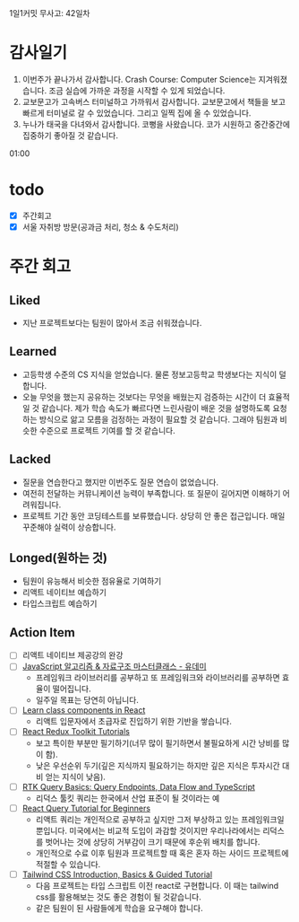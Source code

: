 1일1커밋 무사고: 42일차

# 감사일기

1. 이번주가 끝나가서 감사합니다. Crash Course: Computer Science는 지겨워졌습니다. 조금 실습에 가까운 과정을 시작할 수 있게 되었습니다.
2. 교보문고가 고속버스 터미널하고 가까워서 감사합니다. 교보문고에서 책들을 보고 빠르게 터미널로 갈 수 있었습니다. 그리고 일찍 집에 올 수 있었습니다.
3. 누나가 태국을 다녀와서 감사합니다. 코뻥을 사왔습니다. 코가 시원하고 중간중간에 집중하기 좋아질 것 같습니다.

01:00

# todo

- [x] 주간회고
- [x] 서울 자취방 방문(공과금 처리, 청소 & 수도처리)

# 주간 회고

## Liked

- 지난 프로젝트보다는 팀원이 많아서 조금 쉬워졌습니다.

## Learned

- 고등학생 수준의 CS 지식을 얻었습니다. 물론 정보고등학교 학생보다는 지식이 덜합니다.
- 오늘 무엇을 했는지 공유하는 것보다는 무엇을 배웠는지 검증하는 시간이 더 효율적일 것 같습니다. 제가 학습 속도가 빠르다면 느린사람이 배운 것을 설명하도록 요청하는 방식으로 앎고 모름을 검정하는 과정이 필요할 것 같습니다. 그래야 팀원과 비슷한 수준으로 프로젝트 기여를 할 것 같습니다.

## Lacked

- 질문을 연습한다고 했지만 이번주도 질문 연습이 없었습니다.
- 여전히 전달하는 커뮤니케이션 능력이 부족합니다. 또 질문이 길어지면 이해하기 어려워집니다.
- 프로젝트 기간 동안 코딩테스트를 보류했습니다. 상당히 안 좋은 접근입니다. 매일 꾸준해야 실력이 상승합니다.

## Longed(원하는 것)

- 팀원이 유능해서 비슷한 점유율로 기여하기
- 리액트 네이티브 예습하기
- 타입스크립트 예습하기

## Action Item

- [ ] 리액트 네이티브 제공강의 완강
- [ ] [JavaScript 알고리즘 & 자료구조 마스터클래스 - 유데미](https://www.udemy.com/course/best-javascript-data-structures/)
  - 프레임워크 라이브러리를 공부하고 또 프레임워크와 라이브러리를 공부하면 효율이 떨어집니다.
  - 일주일 목표는 당연히 아닙니다.
- [ ] [Learn class components in React](https://scrimba.com/learn/classcomponents)
  - 리액트 입문자에서 초급자로 진입하기 위한 기반을 쌓습니다.
- [ ] [React Redux Toolkit Tutorials](https://www.youtube.com/playlist?list=PL0Zuz27SZ-6M1J5I1w2-uZx36Qp6qhjKo)
  - 보고 특이한 부분만 필기하기(너무 많이 필기하면서 불필요하게 시간 낭비를 많이 함).
  - 낮은 우선순위 두기(깊은 지식까지 필요하기는 하지만 깊은 지식은 투자시간 대비 얻는 지식이 낮음).
- [ ] [RTK Query Basics: Query Endpoints, Data Flow and TypeScript](https://egghead.io/courses/rtk-query-basics-query-endpoints-data-flow-and-typescript-57ea3c43)
  - 리덕스 툴킷 쿼리는 한국에서 산업 표준이 될 것이라는 예
- [ ] [React Query Tutorial for Beginners](https://www.youtube.com/playlist?list=PLC3y8-rFHvwjTELCrPrcZlo6blLBUspd2)
  - 리액트 쿼리는 개인적으로 공부하고 싶지만 그저 부상하고 있는 프레임워크일 뿐입니다. 미국에서는 비교적 도입이 과감할 것이지만 우리나라에서는 리덕스를 벗어나는 것에 상당히 거부감이 크기 때문에 후순위 배치를 합니다.
  - 개인적으로 수료 이후 팀원과 프로젝트할 때 혹은 혼자 하는 사이드 프로젝트에 적절할 수 있습니다.
- [ ] [Tailwind CSS Introduction, Basics & Guided Tutorial](https://www.youtube.com/watch?v=pYaamz6AyvU)
  - 다음 프로젝트는 타입 스크립트 이전 react로 구현합니다. 이 때는 tailwind css를 활용해보는 것도 좋은 경험이 될 것같습니다.
  - 같은 팀원이 된 사람들에게 학습을 요구해야 합니다.
